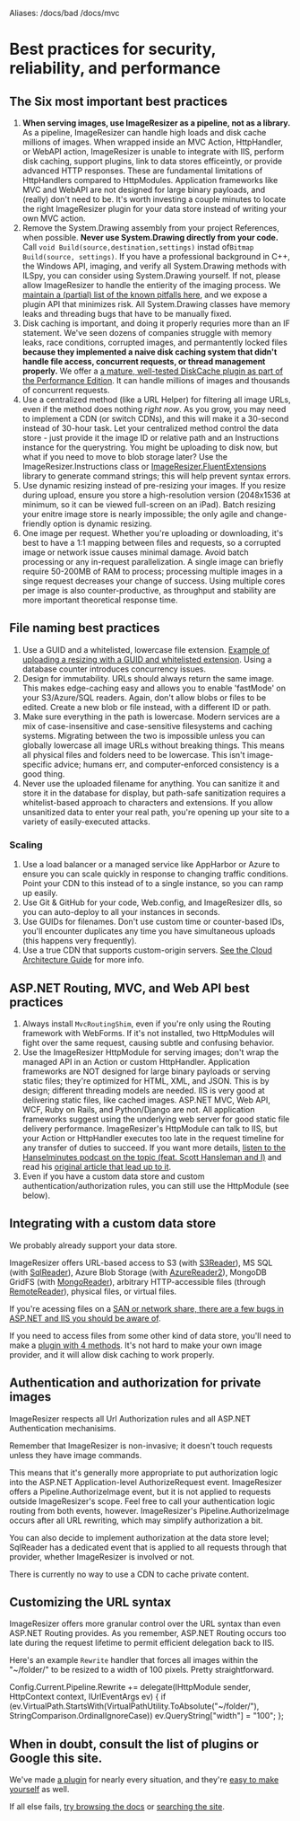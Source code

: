 Aliases: /docs/bad /docs/mvc


# Best practices for security, reliability, and performance



## The Six most important best practices

1. **When serving images, use ImageResizer as a pipeline, not as a library.** As a pipeline, ImageResizer can handle high loads and disk cache millions of images. When wrapped inside an MVC Action, HttpHandler, or WebAPI action, ImageResizer is unable to integrate with IIS, perform disk caching, support plugins, link to data stores efficeintly, or provide advanced HTTP responses. These are fundamental limitations of HttpHandlers compared to HttpModules. Application frameworks like MVC and WebAPI are not designed for large binary payloads, and (really) don't need to be. It's worth investing a couple minutes to locate the right ImageResizer plugin for your data store instead of writing your own MVC action.
2. Remove the System.Drawing assembly from your project References, when possible. **Never use System.Drawing directly from your code.** Call `void Build(source,destination,settings)` instad of`Bitmap Build(source, settings)`. If you have a professional background in C++, the Windows API, imaging, and verify all System.Drawing methods with ILSpy, you can consider using System.Drawing yourself. If not, please allow ImageResizer to handle the entierity of the imaging process. We [maintain a (partial) list of the known pitfalls here](http://www.nathanaeljones.com/blog/2009/20-image-resizing-pitfalls), and we expose a plugin API that minimizes risk. All System.Drawing classes have memory leaks and threading bugs that have to be manually fixed.
3. Disk caching is important, and doing it properly requries more than an IF statement. We've seen dozens of companies struggle with memory leaks, race conditions, corrupted images, and permantently locked files **because they implemented a naive disk caching system that didn't handle file access, concurrent requests, or thread management properly.** We offer a [a mature, well-tested DiskCache plugin as part of the Performance Edition](/plugins/editions/performance). It can handle millions of images and thousands of concurrent requests. 
4. Use a centralized method (like a URL Helper) for filtering all image URLs, even if the method does nothing *right now*. As you grow, you may need to implement a CDN (or switch CDNs), and this will make it a 30-second instead of 30-hour task. Let your centralized method control the data store - just provide it the image ID or relative path and an Instructions instance for the querystring. You might be uploading to disk now, but what if you need to move to blob storage later? Use the ImageResizer.Instructions class or [ImageResizer.FluentExtensions](https://github.com/benfoster/ImageResizer.FluentExtensions) library to generate command strings; this will help prevent syntax errors.
5. Use dynamic resizing instead of pre-resizing your images. If you resize during upload, ensure you store a high-resolution version (2048x1536 at minimum, so it can be viewed full-screen on an iPad). Batch resizing your enitre image store is nearly impossible; the only agile and change-friendly option is dynamic resizing.
6. One image per request. Whether you're uploading or downloading, it's best to have a 1:1 mapping between files and requests, so a corrupted image or network issue causes minimal damage. Avoid batch processing or any in-request parallelization. A single image can briefly require 50-200MB of RAM to process; processing multiple images in a singe request decreases your change of success. Using multiple cores per image is also counter-productive, as throughput and stability are more important theoretical response time. 



## File naming best practices

1. Use a GUID and a whitelisted, lowercase file extension. [Example of uploading a resizing with a GUID and whitelisted extension](/docs/howto/upload-and-resize). Using a database counter introduces concurrency issues. 
2. Design for immutability. URLs should always return the same image. This makes edge-caching easy and allows you to enable 'fastMode' on your S3/Azure/SQL readers. Again, don't allow blobs or files to be edited. Create a new blob or file instead, with a different ID or path.
3. Make sure everything in the path is lowercase. Modern services are a mix of case-insensitive and case-sensitive filesystems and caching systems. Migrating between the two is impossible unless you can globally lowercase all image URLs without breaking things. This means all physical files and folders need to be lowercase. This isn't image-specific advice; humans err, and computer-enforced consistency is a good thing.
4. Never use the uploaded filename for anything. You can sanitize it and store it in the database for display, but path-safe sanitization requires a whitelist-based approach to characters and extensions. If you allow unsanitized data to enter your real path, you're opening up your site to a variety of easily-executed attacks.


### Scaling 

1. Use a load balancer or a managed service like AppHarbor or Azure to ensure you can scale quickly in response to changing traffic conditions. Point your CDN to this instead of to a single instance, so you can ramp up easily.
2. Use Git & GitHub for your code, Web.config, and ImageResizer dlls, so you can auto-deploy to all your instances in seconds.
3. Use GUIDs for filenames. Don't use custom time or counter-based IDs, you'll encounter duplicates any time you have simultaneous uploads (this happens very frequently).
4. Use a true CDN that supports custom-origin servers. [See the Cloud Architecture Guide](/docs/cloud) for more info.

## ASP.NET Routing, MVC, and Web API best practices

1. Always install `MvcRoutingShim`, even if you're only using the Routing framework with WebForms. If it's not installed, two HttpModules will fight over the same request, causing subtle and confusing behavior.
2. Use the ImageResizer HttpModule for serving images; don't wrap the managed API in an Action or custom HttpHandler. Application frameworks are NOT designed for large binary payloads or serving static files; they're optimized for HTML, XML, and JSON. This is by design; different threading models are needed. IIS is very good at delivering static files, like cached images. ASP.NET MVC, Web API, WCF, Ruby on Rails, and Python/Django are not. All application frameworks suggest using the underlying web server for good static file delivery performance.  ImageResizer's HttpModule can talk to IIS, but your Action or HttpHandler executes too late in the request timeline for any transfer of duties to succeed. If you want more details, [listen to the Hanselminutes podcast on the topic (feat. Scott Hansleman and I)](http://www.hanselminutes.com/313/deep-inside-image-resizing-and-scaling-with-aspnet-and-iis-with-imageresizingnet-author-na) and read his [original article that lead up to it](http://www.hanselman.com/blog/BackToBasicsDynamicImageGenerationASPNETControllersRoutingIHttpHandlersAndRunAllManagedModulesForAllRequests.aspx).
3. Even if you have a custom data store and custom authentication/authorization rules, you can still use the HttpModule (see below).

## Integrating with a custom data store

We probably already support your data store.

ImageResizer offers URL-based access to S3 (with [S3Reader](/plugins/s3reader)), MS SQL (with [SqlReader](/plugins/sqlreader)), Azure Blob Storage (with [AzureReader2](/plugins/azurereader2)), MongoDB GridFS (with [MongoReader](/plugins/mongoreader)), arbitrary HTTP-accessible files (through [RemoteReader](/plugins/remotereader)), physical files, or virtual files. 

If you're acessing files on a [SAN or network share, there are a few bugs in ASP.NET and IIS you should be aware of](http://imageresizing.net/docs/howto/avoid-network-limit).

If you need to access files from some other kind of data store, you'll need to make a [plugin with 4 methods](/docs/plugins/virtualimageprovider). It's not hard to make your own image provider, and it will allow disk caching to work properly.

## Authentication and authorization for private images

ImageResizer respects all Url Authorization rules and all ASP.NET Authentication mechanisims.

Remember that ImageResizer is non-invasive; it doesn't touch requests unless they have image commands.

This means that it's generally more appropriate to put authorization logic into the ASP.NET Application-level AuthorizeRequest event. ImageResizer offers a Pipeline.AuthorizeImage event, but it is not applied to requests outside ImageResizer's scope. Feel free to call your authentication logic routing from both events, however. ImageResizer's Pipeline.AuthorizeImage occurs after all URL rewriting, which may simplify authorization a bit.

You can also decide to implement authorization at the data store level; SqlReader has a dedicated event that is applied to all requests through that provider, whether ImageResizer is involved or not.

There is currently no way to use a CDN to cache private content.


## Customizing the URL syntax

ImageResizer offers more granular control over the URL syntax than even ASP.NET Routing provides. As you remember, ASP.NET Routing occurs too late during the request lifetime to permit efficient delegation back to IIS. 

Here's an example `Rewrite` handler that forces all images within the "~/folder/" to be resized to a width of 100 pixels. Pretty straightforward.

  Config.Current.Pipeline.Rewrite += delegate(IHttpModule sender, HttpContext context, IUrlEventArgs ev) {
      if (ev.VirtualPath.StartsWith(VirtualPathUtility.ToAbsolute("~/folder/"), StringComparison.OrdinalIgnoreCase))
          ev.QueryString["width"] = "100";
  };


## When in doubt, consult the list of plugins or Google this site.

We've made [a plugin](/plugins) for nearly every situation, and they're [easy to make yourself](/docs/extend) as well. 

If all else fails, [try browsing the docs](/docs) or [searching the site](/search).



